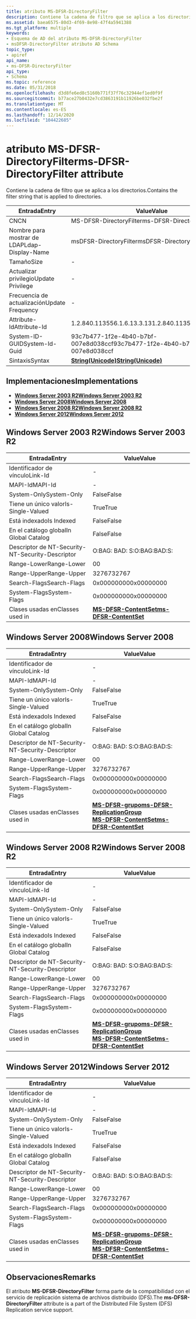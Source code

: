 ```yaml
---
title: atributo MS-DFSR-DirectoryFilter
description: Contiene la cadena de filtro que se aplica a los directorios.
ms.assetid: baea6575-80d3-4f69-8e98-47f4a5941388
ms.tgt_platform: multiple
keywords:
- Esquema de AD del atributo MS-DFSR-DirectoryFilter
- msDFSR-DirectoryFilter atributo AD Schema
topic_type:
- apiref
api_name:
- ms-DFSR-DirectoryFilter
api_type:
- Schema
ms.topic: reference
ms.date: 05/31/2018
ms.openlocfilehash: d3d8fe6ed8c5160b771f37f76c32944ef1ed0f9f
ms.sourcegitcommit: b77ace27b0432e7cd3863191b11926be032fbe2f
ms.translationtype: MT
ms.contentlocale: es-ES
ms.lasthandoff: 12/14/2020
ms.locfileid: "104422685"
---
```

# <a name="ms-dfsr-directoryfilter-attribute"></a><span data-ttu-id="61808-105">atributo MS-DFSR-DirectoryFilter</span><span class="sxs-lookup"><span data-stu-id="61808-105">ms-DFSR-DirectoryFilter attribute</span></span>

<span data-ttu-id="61808-106">Contiene la cadena de filtro que se aplica a los directorios.</span><span class="sxs-lookup"><span data-stu-id="61808-106">Contains the filter string that is applied to directories.</span></span>



| <span data-ttu-id="61808-107">Entrada</span><span class="sxs-lookup"><span data-stu-id="61808-107">Entry</span></span> | <span data-ttu-id="61808-108">Value</span><span class="sxs-lookup"><span data-stu-id="61808-108">Value</span></span> |
|-------------------|---------------------------------------------|
| <span data-ttu-id="61808-109">CN</span><span class="sxs-lookup"><span data-stu-id="61808-109">CN</span></span>                | <span data-ttu-id="61808-110">MS-DFSR-DirectoryFilter</span><span class="sxs-lookup"><span data-stu-id="61808-110">ms-DFSR-DirectoryFilter</span></span>                     |
| <span data-ttu-id="61808-111">Nombre para mostrar de LDAP</span><span class="sxs-lookup"><span data-stu-id="61808-111">Ldap-Display-Name</span></span> | <span data-ttu-id="61808-112">msDFSR-DirectoryFilter</span><span class="sxs-lookup"><span data-stu-id="61808-112">msDFSR-DirectoryFilter</span></span>                      |
| <span data-ttu-id="61808-113">Tamaño</span><span class="sxs-lookup"><span data-stu-id="61808-113">Size</span></span>              | \-                                          |
| <span data-ttu-id="61808-114">Actualizar privilegio</span><span class="sxs-lookup"><span data-stu-id="61808-114">Update Privilege</span></span>  | \-                                          |
| <span data-ttu-id="61808-115">Frecuencia de actualización</span><span class="sxs-lookup"><span data-stu-id="61808-115">Update Frequency</span></span>  | \-                                          |
| <span data-ttu-id="61808-116">Attribute-Id</span><span class="sxs-lookup"><span data-stu-id="61808-116">Attribute-Id</span></span>      | <span data-ttu-id="61808-117">1.2.840.113556.1.6.13.3.13</span><span class="sxs-lookup"><span data-stu-id="61808-117">1.2.840.113556.1.6.13.3.13</span></span>                  |
| <span data-ttu-id="61808-118">System-ID-GUID</span><span class="sxs-lookup"><span data-stu-id="61808-118">System-Id-Guid</span></span>    | <span data-ttu-id="61808-119">93c7b477-1f2e-4b40-b7bf-007e8d038ccf</span><span class="sxs-lookup"><span data-stu-id="61808-119">93c7b477-1f2e-4b40-b7bf-007e8d038ccf</span></span>        |
| <span data-ttu-id="61808-120">Sintaxis</span><span class="sxs-lookup"><span data-stu-id="61808-120">Syntax</span></span>            | [<span data-ttu-id="61808-121">**String(Unicode)**</span><span class="sxs-lookup"><span data-stu-id="61808-121">**String(Unicode)**</span></span>](s-string-unicode.md) |



## <a name="implementations"></a><span data-ttu-id="61808-122">Implementaciones</span><span class="sxs-lookup"><span data-stu-id="61808-122">Implementations</span></span>

-   [<span data-ttu-id="61808-123">**Windows Server 2003 R2**</span><span class="sxs-lookup"><span data-stu-id="61808-123">**Windows Server 2003 R2**</span></span>](#windows-server-2003-r2)
-   [<span data-ttu-id="61808-124">**Windows Server 2008**</span><span class="sxs-lookup"><span data-stu-id="61808-124">**Windows Server 2008**</span></span>](#windows-server-2008)
-   [<span data-ttu-id="61808-125">**Windows Server 2008 R2**</span><span class="sxs-lookup"><span data-stu-id="61808-125">**Windows Server 2008 R2**</span></span>](#windows-server-2008-r2)
-   [<span data-ttu-id="61808-126">**Windows Server 2012**</span><span class="sxs-lookup"><span data-stu-id="61808-126">**Windows Server 2012**</span></span>](#windows-server-2012)

## <a name="windows-server-2003-r2"></a><span data-ttu-id="61808-127">Windows Server 2003 R2</span><span class="sxs-lookup"><span data-stu-id="61808-127">Windows Server 2003 R2</span></span>



| <span data-ttu-id="61808-128">Entrada</span><span class="sxs-lookup"><span data-stu-id="61808-128">Entry</span></span> | <span data-ttu-id="61808-129">Value</span><span class="sxs-lookup"><span data-stu-id="61808-129">Value</span></span> |
|------------------------|--------------------------------------------------------------|
| <span data-ttu-id="61808-130">Identificador de vínculo</span><span class="sxs-lookup"><span data-stu-id="61808-130">Link-Id</span></span>                | \-                                                           |
| <span data-ttu-id="61808-131">MAPI-Id</span><span class="sxs-lookup"><span data-stu-id="61808-131">MAPI-Id</span></span>                | \-                                                           |
| <span data-ttu-id="61808-132">System-Only</span><span class="sxs-lookup"><span data-stu-id="61808-132">System-Only</span></span>            | <span data-ttu-id="61808-133">False</span><span class="sxs-lookup"><span data-stu-id="61808-133">False</span></span>                                                        |
| <span data-ttu-id="61808-134">Tiene un único valor</span><span class="sxs-lookup"><span data-stu-id="61808-134">Is-Single-Valued</span></span>       | <span data-ttu-id="61808-135">True</span><span class="sxs-lookup"><span data-stu-id="61808-135">True</span></span>                                                         |
| <span data-ttu-id="61808-136">Está indexado</span><span class="sxs-lookup"><span data-stu-id="61808-136">Is Indexed</span></span>             | <span data-ttu-id="61808-137">False</span><span class="sxs-lookup"><span data-stu-id="61808-137">False</span></span>                                                        |
| <span data-ttu-id="61808-138">En el catálogo global</span><span class="sxs-lookup"><span data-stu-id="61808-138">In Global Catalog</span></span>      | <span data-ttu-id="61808-139">False</span><span class="sxs-lookup"><span data-stu-id="61808-139">False</span></span>                                                        |
| <span data-ttu-id="61808-140">Descriptor de NT-Security-</span><span class="sxs-lookup"><span data-stu-id="61808-140">NT-Security-Descriptor</span></span> | <span data-ttu-id="61808-141">O:BAG: BAD: S:</span><span class="sxs-lookup"><span data-stu-id="61808-141">O:BAG:BAD:S:</span></span>                                                 |
| <span data-ttu-id="61808-142">Range-Lower</span><span class="sxs-lookup"><span data-stu-id="61808-142">Range-Lower</span></span>            | <span data-ttu-id="61808-143">0</span><span class="sxs-lookup"><span data-stu-id="61808-143">0</span></span>                                                            |
| <span data-ttu-id="61808-144">Range-Upper</span><span class="sxs-lookup"><span data-stu-id="61808-144">Range-Upper</span></span>            | <span data-ttu-id="61808-145">32767</span><span class="sxs-lookup"><span data-stu-id="61808-145">32767</span></span>                                                        |
| <span data-ttu-id="61808-146">Search-Flags</span><span class="sxs-lookup"><span data-stu-id="61808-146">Search-Flags</span></span>           | <span data-ttu-id="61808-147">0x00000000</span><span class="sxs-lookup"><span data-stu-id="61808-147">0x00000000</span></span>                                                   |
| <span data-ttu-id="61808-148">System-Flags</span><span class="sxs-lookup"><span data-stu-id="61808-148">System-Flags</span></span>           | <span data-ttu-id="61808-149">0x00000000</span><span class="sxs-lookup"><span data-stu-id="61808-149">0x00000000</span></span>                                                   |
| <span data-ttu-id="61808-150">Clases usadas en</span><span class="sxs-lookup"><span data-stu-id="61808-150">Classes used in</span></span>        | [<span data-ttu-id="61808-151">**MS-DFSR-ContentSet**</span><span class="sxs-lookup"><span data-stu-id="61808-151">**ms-DFSR-ContentSet**</span></span>](c-msdfsr-contentset.md)<br/> |



## <a name="windows-server-2008"></a><span data-ttu-id="61808-152">Windows Server 2008</span><span class="sxs-lookup"><span data-stu-id="61808-152">Windows Server 2008</span></span>



| <span data-ttu-id="61808-153">Entrada</span><span class="sxs-lookup"><span data-stu-id="61808-153">Entry</span></span> | <span data-ttu-id="61808-154">Value</span><span class="sxs-lookup"><span data-stu-id="61808-154">Value</span></span> |
|------------------------|---------------------------------------------------------------------------------------------------------------------------------------|
| <span data-ttu-id="61808-155">Identificador de vínculo</span><span class="sxs-lookup"><span data-stu-id="61808-155">Link-Id</span></span>                | \-                                                                                                                                    |
| <span data-ttu-id="61808-156">MAPI-Id</span><span class="sxs-lookup"><span data-stu-id="61808-156">MAPI-Id</span></span>                | \-                                                                                                                                    |
| <span data-ttu-id="61808-157">System-Only</span><span class="sxs-lookup"><span data-stu-id="61808-157">System-Only</span></span>            | <span data-ttu-id="61808-158">False</span><span class="sxs-lookup"><span data-stu-id="61808-158">False</span></span>                                                                                                                                 |
| <span data-ttu-id="61808-159">Tiene un único valor</span><span class="sxs-lookup"><span data-stu-id="61808-159">Is-Single-Valued</span></span>       | <span data-ttu-id="61808-160">True</span><span class="sxs-lookup"><span data-stu-id="61808-160">True</span></span>                                                                                                                                  |
| <span data-ttu-id="61808-161">Está indexado</span><span class="sxs-lookup"><span data-stu-id="61808-161">Is Indexed</span></span>             | <span data-ttu-id="61808-162">False</span><span class="sxs-lookup"><span data-stu-id="61808-162">False</span></span>                                                                                                                                 |
| <span data-ttu-id="61808-163">En el catálogo global</span><span class="sxs-lookup"><span data-stu-id="61808-163">In Global Catalog</span></span>      | <span data-ttu-id="61808-164">False</span><span class="sxs-lookup"><span data-stu-id="61808-164">False</span></span>                                                                                                                                 |
| <span data-ttu-id="61808-165">Descriptor de NT-Security-</span><span class="sxs-lookup"><span data-stu-id="61808-165">NT-Security-Descriptor</span></span> | <span data-ttu-id="61808-166">O:BAG: BAD: S:</span><span class="sxs-lookup"><span data-stu-id="61808-166">O:BAG:BAD:S:</span></span>                                                                                                                          |
| <span data-ttu-id="61808-167">Range-Lower</span><span class="sxs-lookup"><span data-stu-id="61808-167">Range-Lower</span></span>            | <span data-ttu-id="61808-168">0</span><span class="sxs-lookup"><span data-stu-id="61808-168">0</span></span>                                                                                                                                     |
| <span data-ttu-id="61808-169">Range-Upper</span><span class="sxs-lookup"><span data-stu-id="61808-169">Range-Upper</span></span>            | <span data-ttu-id="61808-170">32767</span><span class="sxs-lookup"><span data-stu-id="61808-170">32767</span></span>                                                                                                                                 |
| <span data-ttu-id="61808-171">Search-Flags</span><span class="sxs-lookup"><span data-stu-id="61808-171">Search-Flags</span></span>           | <span data-ttu-id="61808-172">0x00000000</span><span class="sxs-lookup"><span data-stu-id="61808-172">0x00000000</span></span>                                                                                                                            |
| <span data-ttu-id="61808-173">System-Flags</span><span class="sxs-lookup"><span data-stu-id="61808-173">System-Flags</span></span>           | <span data-ttu-id="61808-174">0x00000000</span><span class="sxs-lookup"><span data-stu-id="61808-174">0x00000000</span></span>                                                                                                                            |
| <span data-ttu-id="61808-175">Clases usadas en</span><span class="sxs-lookup"><span data-stu-id="61808-175">Classes used in</span></span>        | [<span data-ttu-id="61808-176">**MS-DFSR-grupo**</span><span class="sxs-lookup"><span data-stu-id="61808-176">**ms-DFSR-ReplicationGroup**</span></span>](c-msdfsr-replicationgroup.md)<br/> [<span data-ttu-id="61808-177">**MS-DFSR-ContentSet**</span><span class="sxs-lookup"><span data-stu-id="61808-177">**ms-DFSR-ContentSet**</span></span>](c-msdfsr-contentset.md)<br/> |



## <a name="windows-server-2008-r2"></a><span data-ttu-id="61808-178">Windows Server 2008 R2</span><span class="sxs-lookup"><span data-stu-id="61808-178">Windows Server 2008 R2</span></span>



| <span data-ttu-id="61808-179">Entrada</span><span class="sxs-lookup"><span data-stu-id="61808-179">Entry</span></span> | <span data-ttu-id="61808-180">Value</span><span class="sxs-lookup"><span data-stu-id="61808-180">Value</span></span> |
|------------------------|---------------------------------------------------------------------------------------------------------------------------------------|
| <span data-ttu-id="61808-181">Identificador de vínculo</span><span class="sxs-lookup"><span data-stu-id="61808-181">Link-Id</span></span>                | \-                                                                                                                                    |
| <span data-ttu-id="61808-182">MAPI-Id</span><span class="sxs-lookup"><span data-stu-id="61808-182">MAPI-Id</span></span>                | \-                                                                                                                                    |
| <span data-ttu-id="61808-183">System-Only</span><span class="sxs-lookup"><span data-stu-id="61808-183">System-Only</span></span>            | <span data-ttu-id="61808-184">False</span><span class="sxs-lookup"><span data-stu-id="61808-184">False</span></span>                                                                                                                                 |
| <span data-ttu-id="61808-185">Tiene un único valor</span><span class="sxs-lookup"><span data-stu-id="61808-185">Is-Single-Valued</span></span>       | <span data-ttu-id="61808-186">True</span><span class="sxs-lookup"><span data-stu-id="61808-186">True</span></span>                                                                                                                                  |
| <span data-ttu-id="61808-187">Está indexado</span><span class="sxs-lookup"><span data-stu-id="61808-187">Is Indexed</span></span>             | <span data-ttu-id="61808-188">False</span><span class="sxs-lookup"><span data-stu-id="61808-188">False</span></span>                                                                                                                                 |
| <span data-ttu-id="61808-189">En el catálogo global</span><span class="sxs-lookup"><span data-stu-id="61808-189">In Global Catalog</span></span>      | <span data-ttu-id="61808-190">False</span><span class="sxs-lookup"><span data-stu-id="61808-190">False</span></span>                                                                                                                                 |
| <span data-ttu-id="61808-191">Descriptor de NT-Security-</span><span class="sxs-lookup"><span data-stu-id="61808-191">NT-Security-Descriptor</span></span> | <span data-ttu-id="61808-192">O:BAG: BAD: S:</span><span class="sxs-lookup"><span data-stu-id="61808-192">O:BAG:BAD:S:</span></span>                                                                                                                          |
| <span data-ttu-id="61808-193">Range-Lower</span><span class="sxs-lookup"><span data-stu-id="61808-193">Range-Lower</span></span>            | <span data-ttu-id="61808-194">0</span><span class="sxs-lookup"><span data-stu-id="61808-194">0</span></span>                                                                                                                                     |
| <span data-ttu-id="61808-195">Range-Upper</span><span class="sxs-lookup"><span data-stu-id="61808-195">Range-Upper</span></span>            | <span data-ttu-id="61808-196">32767</span><span class="sxs-lookup"><span data-stu-id="61808-196">32767</span></span>                                                                                                                                 |
| <span data-ttu-id="61808-197">Search-Flags</span><span class="sxs-lookup"><span data-stu-id="61808-197">Search-Flags</span></span>           | <span data-ttu-id="61808-198">0x00000000</span><span class="sxs-lookup"><span data-stu-id="61808-198">0x00000000</span></span>                                                                                                                            |
| <span data-ttu-id="61808-199">System-Flags</span><span class="sxs-lookup"><span data-stu-id="61808-199">System-Flags</span></span>           | <span data-ttu-id="61808-200">0x00000000</span><span class="sxs-lookup"><span data-stu-id="61808-200">0x00000000</span></span>                                                                                                                            |
| <span data-ttu-id="61808-201">Clases usadas en</span><span class="sxs-lookup"><span data-stu-id="61808-201">Classes used in</span></span>        | [<span data-ttu-id="61808-202">**MS-DFSR-grupo**</span><span class="sxs-lookup"><span data-stu-id="61808-202">**ms-DFSR-ReplicationGroup**</span></span>](c-msdfsr-replicationgroup.md)<br/> [<span data-ttu-id="61808-203">**MS-DFSR-ContentSet**</span><span class="sxs-lookup"><span data-stu-id="61808-203">**ms-DFSR-ContentSet**</span></span>](c-msdfsr-contentset.md)<br/> |



## <a name="windows-server-2012"></a><span data-ttu-id="61808-204">Windows Server 2012</span><span class="sxs-lookup"><span data-stu-id="61808-204">Windows Server 2012</span></span>



| <span data-ttu-id="61808-205">Entrada</span><span class="sxs-lookup"><span data-stu-id="61808-205">Entry</span></span> | <span data-ttu-id="61808-206">Value</span><span class="sxs-lookup"><span data-stu-id="61808-206">Value</span></span> |
|------------------------|---------------------------------------------------------------------------------------------------------------------------------------|
| <span data-ttu-id="61808-207">Identificador de vínculo</span><span class="sxs-lookup"><span data-stu-id="61808-207">Link-Id</span></span>                | \-                                                                                                                                    |
| <span data-ttu-id="61808-208">MAPI-Id</span><span class="sxs-lookup"><span data-stu-id="61808-208">MAPI-Id</span></span>                | \-                                                                                                                                    |
| <span data-ttu-id="61808-209">System-Only</span><span class="sxs-lookup"><span data-stu-id="61808-209">System-Only</span></span>            | <span data-ttu-id="61808-210">False</span><span class="sxs-lookup"><span data-stu-id="61808-210">False</span></span>                                                                                                                                 |
| <span data-ttu-id="61808-211">Tiene un único valor</span><span class="sxs-lookup"><span data-stu-id="61808-211">Is-Single-Valued</span></span>       | <span data-ttu-id="61808-212">True</span><span class="sxs-lookup"><span data-stu-id="61808-212">True</span></span>                                                                                                                                  |
| <span data-ttu-id="61808-213">Está indexado</span><span class="sxs-lookup"><span data-stu-id="61808-213">Is Indexed</span></span>             | <span data-ttu-id="61808-214">False</span><span class="sxs-lookup"><span data-stu-id="61808-214">False</span></span>                                                                                                                                 |
| <span data-ttu-id="61808-215">En el catálogo global</span><span class="sxs-lookup"><span data-stu-id="61808-215">In Global Catalog</span></span>      | <span data-ttu-id="61808-216">False</span><span class="sxs-lookup"><span data-stu-id="61808-216">False</span></span>                                                                                                                                 |
| <span data-ttu-id="61808-217">Descriptor de NT-Security-</span><span class="sxs-lookup"><span data-stu-id="61808-217">NT-Security-Descriptor</span></span> | <span data-ttu-id="61808-218">O:BAG: BAD: S:</span><span class="sxs-lookup"><span data-stu-id="61808-218">O:BAG:BAD:S:</span></span>                                                                                                                          |
| <span data-ttu-id="61808-219">Range-Lower</span><span class="sxs-lookup"><span data-stu-id="61808-219">Range-Lower</span></span>            | <span data-ttu-id="61808-220">0</span><span class="sxs-lookup"><span data-stu-id="61808-220">0</span></span>                                                                                                                                     |
| <span data-ttu-id="61808-221">Range-Upper</span><span class="sxs-lookup"><span data-stu-id="61808-221">Range-Upper</span></span>            | <span data-ttu-id="61808-222">32767</span><span class="sxs-lookup"><span data-stu-id="61808-222">32767</span></span>                                                                                                                                 |
| <span data-ttu-id="61808-223">Search-Flags</span><span class="sxs-lookup"><span data-stu-id="61808-223">Search-Flags</span></span>           | <span data-ttu-id="61808-224">0x00000000</span><span class="sxs-lookup"><span data-stu-id="61808-224">0x00000000</span></span>                                                                                                                            |
| <span data-ttu-id="61808-225">System-Flags</span><span class="sxs-lookup"><span data-stu-id="61808-225">System-Flags</span></span>           | <span data-ttu-id="61808-226">0x00000000</span><span class="sxs-lookup"><span data-stu-id="61808-226">0x00000000</span></span>                                                                                                                            |
| <span data-ttu-id="61808-227">Clases usadas en</span><span class="sxs-lookup"><span data-stu-id="61808-227">Classes used in</span></span>        | [<span data-ttu-id="61808-228">**MS-DFSR-grupo**</span><span class="sxs-lookup"><span data-stu-id="61808-228">**ms-DFSR-ReplicationGroup**</span></span>](c-msdfsr-replicationgroup.md)<br/> [<span data-ttu-id="61808-229">**MS-DFSR-ContentSet**</span><span class="sxs-lookup"><span data-stu-id="61808-229">**ms-DFSR-ContentSet**</span></span>](c-msdfsr-contentset.md)<br/> |



## <a name="remarks"></a><span data-ttu-id="61808-230">Observaciones</span><span class="sxs-lookup"><span data-stu-id="61808-230">Remarks</span></span>

<span data-ttu-id="61808-231">El atributo **MS-DFSR-DirectoryFilter** forma parte de la compatibilidad con el servicio de replicación sistema de archivos distribuido (DFS).</span><span class="sxs-lookup"><span data-stu-id="61808-231">The **ms-DFSR-DirectoryFilter** attribute is a part of the Distributed File System (DFS) Replication service support.</span></span>

 

 





